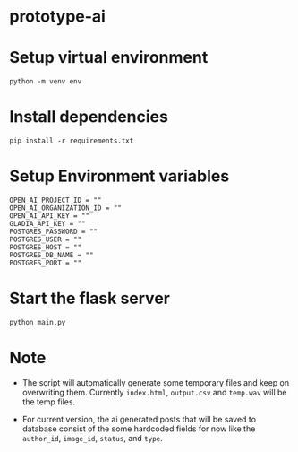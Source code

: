 # prototype-ai

# Setup virtual environment
`python -m venv env`

# Install dependencies
`pip install -r requirements.txt`

# Setup Environment variables
```
OPEN_AI_PROJECT_ID = ""
OPEN_AI_ORGANIZATION_ID = ""
OPEN_AI_API_KEY = ""
GLADIA_API_KEY = ""
POSTGRES_PASSWORD = ""
POSTGRES_USER = ""
POSTGRES_HOST = ""
POSTGRES_DB_NAME = ""
POSTGRES_PORT = ""
```

# Start the flask server
`python main.py`

# Note

- The script will automatically generate some temporary files and keep on overwriting them. Currently `index.html`, `output.csv` and `temp.wav` will be the temp files.

- For current version, the ai generated posts that will be saved to database consist of the some hardcoded fields for now like the `author_id`, `image_id`, `status`, and `type`.